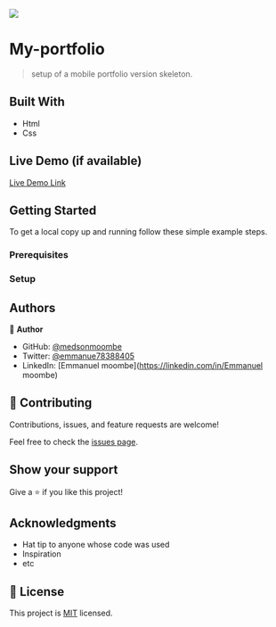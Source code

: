 ![](https://img.shields.io/badge/Microverse-blueviolet)

# My-portfolio

> setup of a mobile portfolio version skeleton.


## Built With

- Html
- Css

## Live Demo (if available)

[Live Demo Link](https://livedemo.com)


## Getting Started



To get a local copy up and running follow these simple example steps.

### Prerequisites

### Setup




## Authors

👤 **Author**

- GitHub: [@medsonmoombe](https://github.com/medsonmoombe)
- Twitter: [@emmanue78388405](https://twitter.com/@emmanue78388405)
- LinkedIn: [Emmanuel moombe](https://linkedin.com/in/Emmanuel moombe)

## 🤝 Contributing

Contributions, issues, and feature requests are welcome!

Feel free to check the [issues page](../../issues/).

## Show your support

Give a ⭐️ if you like this project!

## Acknowledgments

- Hat tip to anyone whose code was used
- Inspiration
- etc

## 📝 License

This project is [MIT](./MIT.md) licensed.
